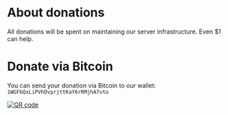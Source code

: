 # About donations
All donations will be spent on maintaining our server infrastructure. Even $1 can help.

# Donate via Bitcoin
You can send your donation via Bitcoin to our wallet: `1WGFbQxLiPVhDvprjttKaY6rRMjhA7vto`

[![QR code](https://chart.googleapis.com/chart?chs=250x250&cht=qr&chl=bitcoin:1WGFbQxLiPVhDvprjttKaY6rRMjhA7vto&choe=UTF-8)](https://blockchain.info/payment_request?address=1WGFbQxLiPVhDvprjttKaY6rRMjhA7vto)
